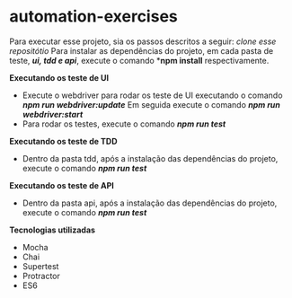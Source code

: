 # automation-exercises

Para executar esse projeto, sia os passos descritos a seguir:
*clone esse repositótio*
Para instalar as dependências do projeto, em cada pasta de teste, ***ui, tdd e api***, execute o comando ***npm install** respectivamente.

**Executando os teste de UI**
* Execute o webdriver para rodar os teste de UI executando o comando ***npm run webdriver:update*** 
  Em seguida execute o comando ***npm run webdriver:start***
* Para rodar os testes, execute o comando  ***npm run test*** 

**Executando os teste de TDD**
* Dentro da pasta tdd, após a instalação das dependências do projeto, execute o comando ***npm run test*** 

**Executando os teste de API**
* Dentro da pasta api, após a instalação das dependências do projeto, execute o comando ***npm run test*** 


**Tecnologias utilizadas**
* Mocha
* Chai
* Supertest
* Protractor
* ES6
